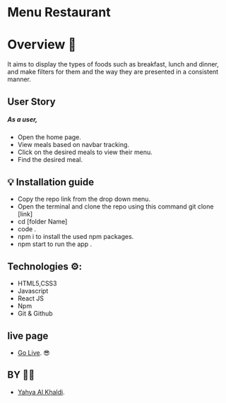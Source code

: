 # Menu Restaurant

# Overview 💪

It aims to display the types of foods such as breakfast, lunch and dinner, and make filters for them and the way they are presented in a consistent manner.

## User Story

##### As a user,

- Open the home page.
- View meals based on navbar tracking.
- Click on the desired meals to view their menu.
- Find the desired meal.

## 💡 Installation guide

- Copy the repo link from the drop down menu.
- Open the terminal and clone the repo using this command git clone [link]
- cd [folder Name]
- code .
- npm i to install the used npm packages.
- npm start to run the app .

## Technologies ⚙:

- HTML5,CSS3
- Javascript
- React JS
- Npm
- Git & Github

## live page

- [Go Live](https://yahya-1.github.io/menu-restaurantReactJS/). 😎

## BY 👩‍💻

- [Yahya Al Khaldi](https://github.com/yahya-1).
